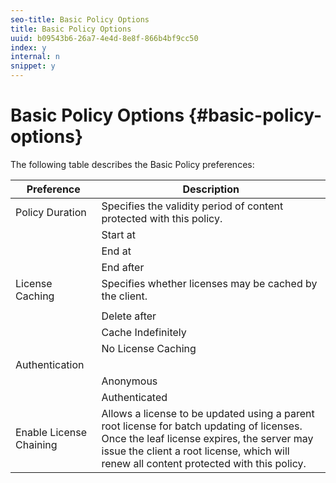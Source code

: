 ```yaml
---
seo-title: Basic Policy Options
title: Basic Policy Options
uuid: b09543b6-26a7-4e4d-8e8f-866b4bf9cc50
index: y
internal: n
snippet: y
---
```


# Basic Policy Options {#basic-policy-options}

The following table describes the Basic Policy preferences: 

|  Preference  | Description  |
|---|---|
|  Policy Duration  | Specifies the validity period of content protected with this policy.  |
|  | Start at  | Licenses cannot be used until this date/time.  |
|  | End at  | Licenses cannot be used after this date/time.  |
|  | End after  | Specifies the amount of time a license is valid (in minutes), starting from the time it is packaged.  |
|  License Caching  | Specifies whether licenses may be cached by the client.  |
|  | | Licenses cannot be used after this date/time.  |
|  | Delete after  | Specifies the amount of time a license is valid (in minutes), starting from the time it the license is issued by the license server.  |
|  | Cache Indefinitely  | License may be cached on the client indefinitely.  |
|  | No License Caching  | License may not be cached by the client. A new license must be obtained from the server each time the user plays the content.  |
|  Authentication  | |
|  | Anonymous  | No authentication is required to view the content.  |
|  | Authenticated  | Username/password authentication is required.  |
|  Enable License Chaining  | Allows a license to be updated using a parent root license for batch updating of licenses. Once the leaf license expires, the server may issue the client a root license, which will renew all content protected with this policy.  |

